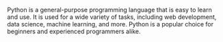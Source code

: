 Python is a general-purpose programming language that is easy to learn and use. It is used for a wide variety of tasks, including web development, data science, machine learning, and more. Python is a popular choice for beginners and experienced programmers alike.